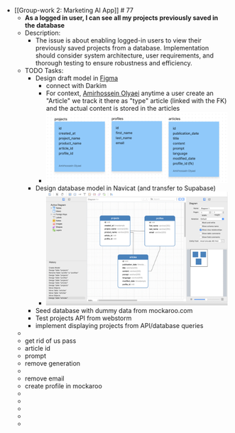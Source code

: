 - [[Group-work 2: Marketing AI App]] # 77
	- **As a logged in user, I can see all my projects previously saved in the database**
	- Description:
		- The issue is about enabling logged-in users to view their previously saved projects from a database. Implementation should consider system architecture, user requirements, and thorough testing to ensure robustness and efficiency.
	- TODO Tasks:
		- Design draft model in [Figma](https://www.figma.com/file/mDq6Oc71KJAspqes7aPDYW/Supabase?node-id=0-1&t=3MA8yyUPHeDRvuKn-0)
			- connect with Darkim
			- For context,  [Amirhossein Olyaei](https://www.figma.com/files/user/857409693651239481) anytime a user create an "Article" we track it there as "type" article (linked with the FK) and the actual  content is stored in the articles
			- ![Screenshot 2023-03-29 at 2.18.53 PM.png](../assets/Screenshot_2023-03-29_at_2.18.53_PM_1680113954158_0.png)
		- Design database model in Navicat (and transfer to Supabase)
			- ![Screenshot 2023-03-29 at 1.58.53 PM.png](../assets/Screenshot_2023-03-29_at_1.58.53_PM_1680113907797_0.png)
		- Seed database with dummy data from mockaroo.com
		- Test projects API from webstorm
		- implement displaying projects from API/database queries
	-
	- get rid of us pass
	- article id
	- prompt
	- remove generation
	-
	- remove email
	- create profile in mockaroo
	-
	-
	-
	-
	-